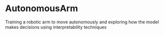 # AutonomousArm
Training a robotic arm to move autonomously and exploring how the model makes decisions using interpretability techniques

